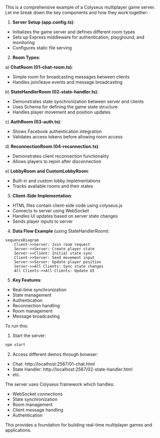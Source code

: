 This is a comprehensive example of a Colyseus multiplayer game server. Let me break down the key components and how they work together:

1. **Server Setup (app.config.ts)**:
- Initializes the game server and defines different room types
- Sets up Express middleware for authentication, playground, and monitoring
- Configures static file serving

2. **Room Types**:

a) **ChatRoom (01-chat-room.ts)**:
- Simple room for broadcasting messages between clients
- Handles join/leave events and message broadcasting

b) **StateHandlerRoom (02-state-handler.ts)**:
- Demonstrates state synchronization between server and clients
- Uses Schema for defining the game state structure
- Handles player movement and position updates

c) **AuthRoom (03-auth.ts)**:
- Shows Facebook authentication integration
- Validates access tokens before allowing room access

d) **ReconnectionRoom (04-reconnection.ts)**:
- Demonstrates client reconnection functionality
- Allows players to rejoin after disconnection

e) **LobbyRoom and CustomLobbyRoom**:
- Built-in and custom lobby implementations
- Tracks available rooms and their states

3. **Client-Side Implementation**:
- HTML files contain client-side code using colyseus.js
- Connects to server using WebSocket
- Handles UI updates based on server state changes
- Sends player inputs to server

4. **Data Flow Example** (using StateHandlerRoom):

```mermaid
sequenceDiagram
    Client->>Server: Join room request
    Server->>Server: Create player state
    Server->>Client: Initial state sync
    Client->>Server: Send movement input
    Server->>Server: Update player position
    Server->>All Clients: Sync state changes
    All Clients->>All Clients: Update UI
```

5. **Key Features**:
- Real-time synchronization
- State management
- Authentication
- Reconnection handling
- Room management
- Message broadcasting

To run this:

1. Start the server:
```bash
npm start
```

2. Access different demos through browser:
- Chat: http://localhost:2567/01-chat.html
- State Handler: http://localhost:2567/02-state-handler.html
- etc.

The server uses Colyseus framework which handles:
- WebSocket connections
- State synchronization
- Room management
- Client message handling
- Authentication

This provides a foundation for building real-time multiplayer games and applications.
